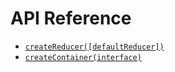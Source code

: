 # API Reference

* [`createReducer([defaultReducer])`](api/createReducer.md)
* [`createContainer(interface)`](api/createContainer.md)
